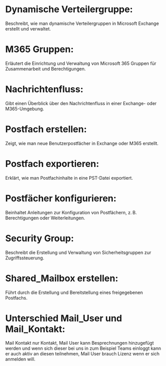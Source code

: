 # Dynamische Verteilergruppe:
Beschreibt, wie man dynamische Verteilergruppen in Microsoft Exchange erstellt und verwaltet.

# M365 Gruppen:
Erläutert die Einrichtung und Verwaltung von Microsoft 365 Gruppen für Zusammenarbeit und Berechtigungen.

# Nachrichtenfluss:
Gibt einen Überblick über den Nachrichtenfluss in einer Exchange- oder M365-Umgebung.

# Postfach erstellen:
Zeigt, wie man neue Benutzerpostfächer in Exchange oder M365 erstellt.

# Postfach exportieren:
Erklärt, wie man Postfachinhalte in eine PST-Datei exportiert.

# Postfächer konfigurieren:
Beinhaltet Anleitungen zur Konfiguration von Postfächern, z. B. Berechtigungen oder Weiterleitungen.

# Security Group:
Beschreibt die Erstellung und Verwaltung von Sicherheitsgruppen zur Zugriffssteuerung.

# Shared_Mailbox erstellen:
Führt durch die Erstellung und Bereitstellung eines freigegebenen Postfachs.

# Unterschied Mail_User und Mail_Kontakt:
Mail Kontakt nur Kontakt, Mail User kann Besprechnungen hinzugefügt werden und wenn sich dieser bei uns in zum Beispiel Teams einloggt kann er auch aktiv an diesen teilnehmen, Mail User brauch Lizenz wenn er sich anmelden will.
